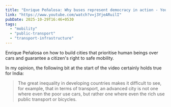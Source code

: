 ```yaml
---
title: "Enrique Peñalosa: Why buses represent democracy in action - YouTube"
link: "https://www.youtube.com/watch?v=j3YjeARuilI"
pubDate: 2025-10-29T16:46+0530
tags:
  - "mobility"
  - "public-transport"
  - "transport-infrastructure"
---
```


Enrique Peñalosa on how to build cities that prioritise human beings over cars and guarantee a citizen's right to safe mobility.

In my opinion, the following bit at the start of the video certainly holds true for India:

> The great inequality in developing countries makes it difficult to see, for example, that in terms of transport, an advanced city is not one where even the poor use cars, but rather one where even the rich use public transport or bicycles.
